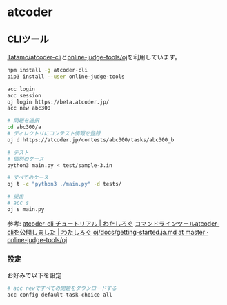 # atcoder

## CLIツール
[Tatamo/atcoder-cli](https://github.com/Tatamo/atcoder-cli)と[online-judge-tools/oj](https://github.com/online-judge-tools/oj/tree/master)を利用しています。

```bash
npm install -g atcoder-cli
pip3 install --user online-judge-tools

acc login
acc session
oj login https://beta.atcoder.jp/
acc new abc300

# 問題を選択
cd abc300/a
# ディレクトリにコンテスト情報を登録
oj d https://atcoder.jp/contests/abc300/tasks/abc300_b

# テスト
# 個別のケース
python3 main.py < test/sample-3.in 

# すべてのケース
oj t -c "python3 ./main.py" -d tests/

# 提出
# acc s
oj s main.py
```
参考:
[atcoder-cli チュートリアル | わたしろぐ](http://tatamo.81.la/blog/2018/12/07/atcoder-cli-tutorial/)
[コマンドラインツールatcoder-cliを公開しました | わたしろぐ](http://tatamo.81.la/blog/2018/12/07/atcoder-cli/)
[oj/docs/getting-started.ja.md at master · online-judge-tools/oj](https://github.com/online-judge-tools/oj/blob/master/docs/getting-started.ja.md)

### 設定
お好みで以下を設定
```bash
# acc newですべての問題をダウンロードする
acc config default-task-choice all
```
